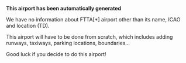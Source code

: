 **This airport has been automatically generated**

We have no information about FTTA[*] airport other than its name, ICAO and location (TD).

This airport will have to be done from scratch, which includes adding runways, taxiways, parking locations, boundaries...

Good luck if you decide to do this airport!